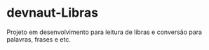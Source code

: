 # devnaut-Libras
Projeto em desenvolvimento para leitura de libras e conversão para palavras, frases e etc. 
